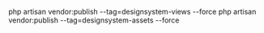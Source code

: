 php artisan vendor:publish --tag=designsystem-views --force
php artisan vendor:publish --tag=designsystem-assets --force